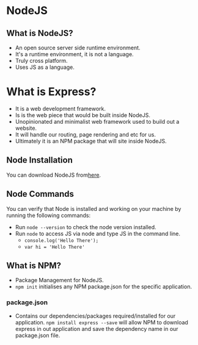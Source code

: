 # NodeJS

## What is NodeJS?

* An open source server side runtime environment.
* It's a runtime environment, it is not a language.
* Truly cross platform.
* Uses JS as a language.

# What is Express?

* It is a web development framework.
* Is is the web piece that would be built inside NodeJS.
* Unopinionated and minimalist web framework used to build out a website.
* It will handle our routing, page rendering and etc for us.
* Ultimately it is an NPM package that will site inside NodeJS.

## Node Installation

You can download NodeJS from[here](https://nodejs.org/en/download/).

## Node Commands

You can verify that Node is installed and working on your machine
by running the following commands:

* Run `node --version` to check the node version installed.
* Run `node` to access JS via node and type JS in the command line.
    * `console.log('Hello There');`
    * `var hi = 'Hello There'`

## What is NPM?

* Package Management for NodeJS.
* `npm init` initialises any NPM package.json for the specific application.

### package.json

* Contains our dependencies/packages required/installed for our application.
`npm install express --save` will allow NPM to download express in out application
and save the dependency name in our package.json file. 